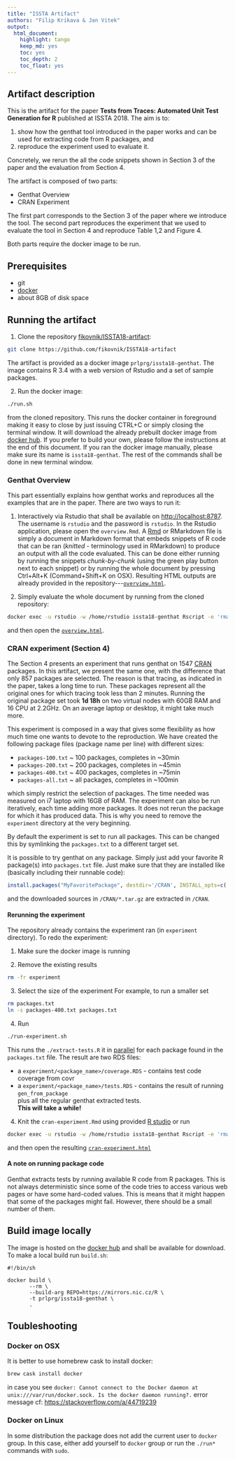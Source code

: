 ```yaml
---
title: "ISSTA Artifact"
authors: "Filip Krikava & Jan Vitek"
output:
  html_document:
    highlight: tango
    keep_md: yes
    toc: yes
    toc_depth: 2
    toc_float: yes
---
```






## Artifact description

This is the artifact for the paper __Tests from Traces: Automated Unit Test Generation for R__ published at ISSTA 2018.
The aim is to:

1. show how the genthat tool introduced in the paper works and can be used for extracting code from R packages, and
2. reproduce the experiment used to evaluate it.

Concretely, we rerun the all the code snippets shown in Section 3 of the paper and the evaluation from Section 4.

The artifact is composed of two parts:

- Genthat Overview
- CRAN Experiment

The first part corresponds to the Section 3 of the paper where we introduce the tool.
The second part reproduces the experiment that we used to evaluate the tool in Section 4 and reproduce Table 1,2 and Figure 4.

Both parts require the docker image to be run.

## Prerequisites

- git
- [docker](https://www.docker.com/community-edition)
- about 8GB of disk space

## Running the artifact

1. Clone the repository [fikovnik/ISSTA18-artifact](https://github.com/fikovnik/ISSTA18-artifact):
```sh
git clone https://github.com/fikovnik/ISSTA18-artifact
```
The artifact is provided as a docker image `prlprg/issta18-genthat`.
The image contains R 3.4 with a web version of Rstudio and a set of sample packages.

2. Run the docker image:
```sh
./run.sh
```
from the cloned repository.
This runs the docker container in foreground making it easy to close by just issuing CTRL+C or simply closing the terminal window.
It will download the already prebuilt docker image from [docker hub](https://hub.docker.com/r/fikovnik/issta18-artifact/).
If you prefer to build your own, please follow the instructions at the end of this document.
If you ran the docker image manually, please make sure its name is `issta18-genthat`.
The rest of the commands shall be done in new terminal window.

### Genthat Overview

This part essentially explains how genthat works and reproduces all the examples that are in the paper.
There are two ways to run it:

1. Interactively via Rstudio that shall be available on [http://localhost:8787](http://localhost:8787).
   The username is `rstudio` and the password is `rstudio`.
   In the Rstudio application, please open the `overview.Rmd`.
   A [Rmd](https://rmarkdown.rstudio.com/) or RMarkdown file is simply a document in Markdown format that embeds snippets of R code that can be ran (_knitted_ - terminology used in RMarkdown) to produce an output with all the code evaluated.
   This can be done either running by running the snippets _chunk-by-chunk_ (using the green play button next to each snippet) or by running the whole document by pressing Ctrl+Alt+K (Command+Shift+K on OSX). 
   Resulting HTML outputs are already provided in the repository---[`overview.html`](http://localhost:8787/files/overview.html).
   
2. Simply evaluate the whole document by running from the cloned repository:
```sh
docker exec -u rstudio -w /home/rstudio issta18-genthat Rscript -e 'rmarkdown::render("overview.Rmd")'
```
and then open the [`overview.html`](http://localhost:8787/files/overview.html).

### CRAN experiment (Section 4)

The Section 4 presents an experiment that runs genthat on 1547 [CRAN](https://cran.r-project.org/) packages.
In this artifact, we present the same one, with the difference that only 857 packages are selected.
The reason is that tracing, as indicated in the paper, takes a long time to run.
These packages represent all the original ones for which tracing took less than 2 minutes.
Running the original package set took **1d 18h** on two virtual nodes with 60GB RAM and 16 CPU at 2.2GHz.
On an average laptop or desktop, it might take much more.

This experiment is composed in a way that gives some flexibility as how much time one wants to devote to the reproduction.
We have created the following package files (package name per line) with different sizes:

- `packages-100.txt` ~ 100 packages, completes in ~30min
- `packages-200.txt` ~ 200 packages, completes in ~45min
- `packages-400.txt` ~ 400 packages, completes in ~75min
- `packages-all.txt` ~ all packages, completes in ~100min

which simply restrict the selection of packages.
The time needed was measured on i7 laptop with 16GB of RAM.
The experiment can also be run iteratively, each time adding more packages.
It does not rerun the package for which it has produced data.
This is why you need to remove the `experiment` directory at the very beginning.

By default the experiment is set to run all packages.
This can be changed this by symlinking the `packages.txt` to a different target set.

It is possible to try genthat on any package.
Simply just add your favorite R package(s) into `packages.txt` file.
Just make sure that they are installed like (basically including their runnable code):

```r
install.packages("MyFavoritePackage", destdir='/CRAN', INSTALL_opts=c('--example', '--install-tests', '--with-keep.source', '--no-multiarch'), dependencies=TRUE)
```

and the downloaded sources in `/CRAN/*.tar.gz` are extracted in `/CRAN`.

#### Rerunning the experiment

The repository already contains the experiment ran (in `experiment` directory). 
To redo the experiment:

1. Make sure the docker image is running

2. Remove the existing results
```sh
rm -fr experiment
```

3. Select the size of the experiment
For example, to run a smaller set
```sh
rm packages.txt
ln -s packages-400.txt packages.txt
```

4. Run
```sh
./run-experiment.sh
```
This runs the `./extract-tests.R` it in [parallel](https://www.gnu.org/software/parallel/) for each package found in the `packages.txt` file.
The result are two RDS files:  
- a `experiment/<package_name>/coverage.RDS` - contains test code coverage from covr  
- a `experiment/<package_name>/tests.RDS` - contains the result of running `gen_from_package`  
plus all the regular genthat extracted tests.  
**This will take a while!**

4. Knit the `cran-experiment.Rmd` using provided [R studio](http://localhost:8787) or run
```sh
docker exec -u rstudio -w /home/rstudio issta18-genthat Rscript -e 'rmarkdown::render("cran-experiment.Rmd")'
```
and then open the resulting [`cran-experiment.html`](http://localhost:8787/files/cran-experiment.html)

#### A note on running package code

Genthat extracts tests by running available R code from R packages.
This is not always deterministic since some of the code tries to access various web pages or have some hard-coded values.
This is means that it might happen that some of the packages might fail.
However, there should be a small number of them.

## Build image locally

The image is hosted on the [docker hub](https://hub.docker.com/r/fikovnik/issta18-artifact/) and shall be available for download.
To make a local build run `build.sh`:


```
#!/bin/sh

docker build \
       --rm \
       --build-arg REPO=https://mirrors.nic.cz/R \
       -t prlprg/issta18-genthat \
       .
```

## Toubleshooting

### Docker on OSX

It is better to use homebrew cask to install docker:

```sh
brew cask install docker
```

in case you see `docker: Cannot connect to the Docker daemon at unix:///var/run/docker.sock. Is the docker daemon running?.` error message
cf: https://stackoverflow.com/a/44719239

### Docker on Linux

In some distribution the package does not add the current user to `docker` group.
In this case, either add yourself to `docker` group or run the `./run*` commands with `sudo`.
